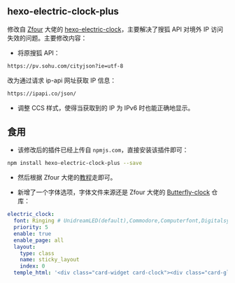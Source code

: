 ## hexo-electric-clock-plus
修改自 [Zfour](https://github.com/Zfour) 大佬的 [hexo-electric-clock](https://github.com/Zfour/hexo-electric-clock)，主要解决了搜狐 API 对境外 IP 访问失效的问题。主要修改内容：
- 将原搜狐 API：
```bash
https://pv.sohu.com/cityjson?ie=utf-8
```
改为通过请求 ip-api 网址获取 IP 信息：
```bash
https://ipapi.co/json/
```

- 调整 CCS 样式，使得当获取到的 IP 为 IPv6 时也能正确地显示。


## 食用
- 该修改后的插件已经上传自 `npmjs.com`，直接安装该插件即可：
```bash
npm install hexo-electric-clock-plus --save
``` 

- 然后根据 Zfour 大佬的[教程](https://zfe.space/post/hexo-electric-clock.html)走即可。

- 新增了一个字体选项，字体文件来源还是 Zfour 大佬的 [Butterfly-clock](https://github.com/Zfour/Butterfly-clock) 仓库：
```yaml
electric_clock:
  font: Ringing # UnidreamLED(default),Commodore,Computerfont,Digitalsystem,Gameover,Hacked,LCD,Leddisplay,Ringing
  priority: 5
  enable: true
  enable_page: all
  layout:
    type: class
    name: sticky_layout
    index: 0
  temple_html: '<div class="card-widget card-clock"><div class="card-glass"><div class="card-background"><div class="card-content"><div id="hexo_electric_clock"><img id="card-clock-loading" src="https://cdn.jsdelivr.net/gh/hotarugali/hexo-electric-clock-plus@master/images/weather/loading.gif" style="height: 120px; width: 100%;" data-ll-status="loading" class="entered loading"></div></div></div></div></div>'
```